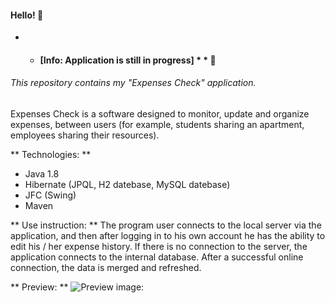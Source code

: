 #### Hello! :wave:
* * #### [Info: Application is still in progress] * * :wrench:

###### This repository contains my "Expenses Check" application.
Expenses Check is a software designed to monitor, update and organize expenses, between users (for example, students sharing an apartment, employees sharing their resources). 

** Technologies: **
- Java 1.8
- Hibernate (JPQL, H2 datebase, MySQL datebase)
- JFC (Swing)
- Maven

** Use instruction: **
The program user connects to the local server via the application, and then after logging in to his own account he has the ability to edit his / her expense history.
If there is no connection to the server, the application connects to the internal database. After a successful online connection, the data is merged and refreshed.

** Preview: **
![Preview image:](https://mzebrowski94.github.com/Expenses-check-project/blob/master/preview.png)


